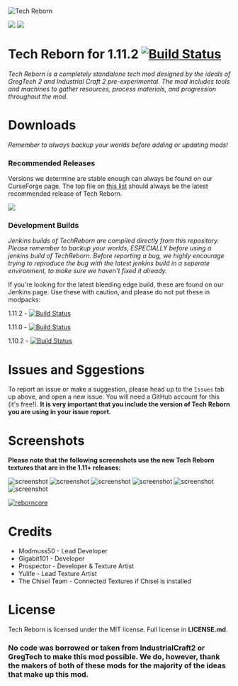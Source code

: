![](http://i.imgur.com/XKMokQu.png "Tech Reborn")

[![](http://cf.way2muchnoise.eu/full_233564_downloads.svg)](https://minecraft.curseforge.com/projects/techreborn) [![](http://cf.way2muchnoise.eu/versions/233564.svg)](https://minecraft.curseforge.com/projects/techreborn)

# Tech Reborn for 1.11.2 [![Build Status](http://modmuss50.me:8080/job/TechReborn/job/TechReborn-1.11.2/badge/icon)](http://modmuss50.me:8080/job/TechReborn/job/TechReborn-1.11.2/)

*Tech Reborn is a completely standalone tech mod designed by the ideals of GregTech 2 and Industrial Craft 2 pre-experimental. The mod includes tools and machines to gather resources, process materials, and progression throughout the mod.*

# Downloads

*Remember to always backup your worlds before adding or updating mods!*

### Recommended Releases
Versions we determine are stable enough can always be found on our CurseForge page. The top file on [this list](http://minecraft.curseforge.com/projects/techreborn/files?sort=releasetype) should always be the latest recommended release of Tech Reborn.

[![](http://cf.way2muchnoise.eu/versions/233564_latest.svg)](https://minecraft.curseforge.com/projects/techreborn)

### Development Builds

*Jenkins builds of TechReborn are compiled directly from this repository. Please remember to backup your worlds, ESPECIALLY before using a jenkins build of TechReborn. Before reporting a bug, we highly encourage trying to reproduce the bug with the latest jenkins build in a seperate environment, to make sure we haven't fixed it already.*

If you're looking for the latest bleeding edge build, these are found on our Jenkins page. Use these with caution, and please do not put these in modpacks: 

1.11.2 - [![Build Status](http://modmuss50.me:8080/job/TechReborn/job/TechReborn-1.11.2/badge/icon)](http://modmuss50.me:8080/job/TechReborn/job/TechReborn-1.11.2/)

1.11.0 - [![Build Status](http://modmuss50.me:8080/job/TechReborn/job/TechReborn-1.11/badge/icon)](http://modmuss50.me:8080/job/TechReborn/job/TechReborn-1.11/)

1.10.2 - [![Build Status](http://modmuss50.me:8080/job/TechReborn/job/TechReborn-1.10.2/badge/icon)](http://modmuss50.me:8080/job/TechReborn/job/TechReborn-1.10.2/)

# Issues and Sggestions

To report an issue or make a suggestion, please head up to the `Issues` tab up above, and open a new issue. You will need a GitHub account for this (it's free!). **It is very important that you include the version of Tech Reborn you are using in your issue report.**

# Screenshots

**Please note that the following screenshots use the new Tech Reborn textures that are in the 1.11+ releases:**

![screenshot](https://i.imgur.com/BW128tX.png)
![screenshot](https://i.imgur.com/4rxbO4Q.png)
![screenshot](https://i.imgur.com/edaGPlL.png)
![screenshot](https://i.imgur.com/kWOxk8I.png)
![screenshot](https://i.imgur.com/ZKC5raQ.png)
![screenshot](https://i.imgur.com/RBCAWgO.png)

[![reborncore](https://i.imgur.com/NcOEWOh.png)](https://minecraft.curseforge.com/projects/reborncore/)

# Credits

* Modmuss50 - Lead Developer
* Gigabit101 - Developer
* Prospector - Developer & Texture Artist
* Yulife - Lead Texture Artist
* The Chisel Team - Connected Textures if Chisel is installed
 
# License

Tech Reborn is licensed under the MIT license. Full license in **LICENSE.md**.

### No code was borrowed or taken from IndustrialCraft2 or GregTech to make this mod possible. We do, however, thank the makers of both of these mods for the majority of the ideas that make up this mod.
